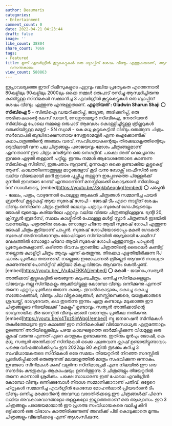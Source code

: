 ```yaml
---
author: Beaumaris
categories:
- Entertainment
comment_count: 0
date: 2022-04-21 04:23:44
draft: false
image: ''
like_count: 38804
share_count: 7069
tags:
- Featured
title: മൂന്ന് എവർഗ്രീൻ കൂട്ടുകെട്ടുകൾ ഒരു ഗ്യാപ്പിന് ശേഷം വീണ്ടും എത്തുകയാണ്, ആസ്വാദനത്തിന്റെ
  വസന്തകാലം
view_count: 580863
---
```


ഇപ്രാവശ്യത്തെ ഈദ് റിലീസുകളുടെ ഏറ്റവും വലിയ പ്രത്യേകത എന്തെന്നാൽ 80കളിലും 90കളിലും 2000ലും ഒക്കെ നമ്മൾ ഒരുപാട് രസിച്ചു ആസ്വദിച്ചിരുന്നു കണ്ടിട്ടുള്ള സിനിമകൾ സമ്മാനിച്ച 3 എവർഗ്രീൻ കൂട്ടുകെട്ടുകൾ ഒരു ഗ്യാപ്പിന് ശേഷം വീണ്ടും എത്തുന്നു എന്നുള്ളതാണ്. **എഴുതിയത് : Gladwin Sharun Shaji** ⭕️ **സിബിഐ 5** \- സിബിഐ ഡയറിക്കുറിപ്പ്, ജാഗ്രത, അടിക്കുറിപ്പ്, ഒരു അഭിഭാഷകന്റെ കേസ് ഡയറി, സേതുരാമയ്യർ സിബിഐ, നേരറിയാൻ സിബിഐ പോലെ നമ്മളെ ഒരുപാട് ആവേശം കൊള്ളിച്ചിട്ടുള്ള ത്രില്ലറുകൾ ഒരുക്കിയിട്ടുള്ള മമ്മൂട്ടി - SN സ്വാമി - കെ മധു കൂട്ടുകെട്ടിൽ വീണ്ടും ഒരുങ്ങുന്ന ചിത്രം. സർവോപരി ബുദ്ധിരാക്ഷസനായ സേതുരാമയ്യർ എന്ന ഐക്കോണിക് കഥാപാത്രത്തിന്റെ അഞ്ചാം വരവ്. സംവിധായകന്റെയും തിരക്കഥാകൃത്തിന്റെയും ഒടുവിലായി വന്ന പല ചിത്രങ്ങളും പരാജയവും മോശം ചിത്രങ്ങളുമാണ് എന്നതാണ് ഈ ചിത്രം നേരിടുന്ന ഒരു നെഗറ്റീവ്. പക്ഷെ അത് വെച്ചൊന്നും ഇവരെ എഴുതി തള്ളാൻ പറ്റില്ല. ഇന്നും നമ്മൾ ആവേശത്തോടെ കാണുന്ന സിബിഐ സീരീസ്, ഇരുപതാം നൂറ്റാണ്ട്, മൂന്നാംമുറ ഒക്കെ ഉണ്ടാക്കിയ കൂട്ടുകെട്ട് ആണ്. കാലത്തിനൊത്തുള്ള മാറ്റങ്ങളോട് കൂടി വന്നു ബോക്സ്‌ ഓഫീസിൽ ഒരു വലിയ വിജയമായി മാറി ഇവരെ പുച്ഛിച്ചു തള്ളുന്ന ഇപ്പോഴത്തെ പിള്ളേർക്ക് മുന്നിൽ ഇവരുടെ റേഞ്ച് എന്താണെന്ന് മനസ്സിലാക്കി കൊടുക്കാൻ സിബിഐ 5ന് സാധിക്കട്ടെ, [embed]https://youtu.be/78gkbAeqnkg[/embed] ⭕️ **പാപ്പൻ** \- ലേലം, പത്രം, വാഴുന്നോർ പോലുള്ള ആക്ഷൻ ചിത്രങ്ങൾ സമ്മാനിച്ച ഫയർ ബ്രാൻഡ് കൂട്ടുകെട്ട് ആയ സുരേഷ് ഗോപി - ജോഷി ടീം ഏറെ നാളിന് ശേഷം വീണ്ടും ഒന്നിക്കുന്ന ചിത്രം.ഇതിൽ ലേലവും പത്രവും സുരേഷ് ഗോപിയുടെയും ജോഷി യുടെയും കരിയറിലെ ഏറ്റവും വലിയ വിജയ ചിത്രങ്ങളിലുള്ളവ. ട്വന്റി 20, ക്രിസ്ത്യൻ ബ്രദർസ്, സലാം കാശ്മീരിൽ പോലുള്ള മൾട്ടി സ്റ്റാർ ചിത്രങ്ങൾ ഇടയിൽ വന്നെങ്കിലും പത്രത്തിനു ശേഷം സോളോ ഹീറോ ആയി സുരേഷ് ഗോപി എത്തുന്ന ജോഷി ചിത്രം കൂടിയാണ് പാപ്പൻ. സുരേഷ് ഗോപിയോടൊപ്പം മകൻ ഗോകുൽ സുരേഷ് അഭിനയിക്കുന്നതും ജോഷിയുടെ സിനിമയിൽ ആദ്യമായി പോലീസ് വേഷത്തിൽ സോളോ ഹീറോ ആയി സുരേഷ് ഗോപി എത്തുന്നതും പാപ്പന്റെ പ്രത്യേകതകളാണ്. കഴിഞ്ഞ ദിവസം ഇറങ്ങിയ ചിത്രത്തിന്റെ ട്രൈലെർ കണ്ടിട്ട് നല്ലൊരു ക്വാളിറ്റി ചിത്രം ആവും എന്ന് കരുതുന്നു. തിരക്കഥ എഴുതിയിരിക്കുന്ന RJ ഷാനും പ്രതീക്ഷ തരുന്നുണ്ട്. നല്ലൊരു ഇമോഷണൽ ത്രില്ലെർ ആവാൻ സാധ്യത കാണുന്നുണ്ട് പോസിറ്റീവ് കിട്ടിയാ മികച്ച വിജയം ആവാനും കെൽപ്പുണ്ട്. [embed]https://youtu.be/_iVx4aJEKKA[/embed] ⭕️ **മകൾ** \- ജയറാം,സത്യൻ അന്തിക്കാട് കൂട്ടുകെട്ടിൽ ഒരുങ്ങുന്ന കുടുംബചിത്രം. ഒന്നിച്ച സിനിമകളെല്ലാം വിജയവും നല്ല സിനിമകളും ആക്കിയിട്ടുള്ള കോമ്പോ വീണ്ടും ഒന്നിക്കുന്നു എന്നത് തന്നെ ഏറ്റവും പ്രതീക്ഷ തരുന്ന കാര്യം. തൂവൽകൊട്ടാരം, കൊച്ചു കൊച്ചു സന്തോഷങ്ങൾ, വീണ്ടും ചില വീട്ടുകാര്യങ്ങൾ, മനസ്സിനെക്കരെ, യാത്രക്കാരുടെ ശ്രദ്ധയ്ക്ക്, ഭാഗ്യദേവത, കഥ തുടരുന്നു ഇന്നും എത്ര കണ്ടാലും മടുക്കാത്ത ഈ ചിത്രങ്ങളുടെ നിരയിലേക്ക് "മകളും" ഉണ്ടാവും. സത്യൻ അന്തിക്കാടിന്റെ ഭാഗ്യനായിക മീര ജാസ്മിൻ വീണ്ടും മടങ്ങി വരുന്നതും പ്രതീക്ഷ നൽകുന്നു. [embed]https://youtu.be/x4TpzSinWqg[/embed] ന്യൂ ജനറേഷൻ സിനിമകൾ തകർത്തോടുന്ന ഈ കാലത്ത് ഈ സിനിമകൾക്ക് വിജയസാധ്യത എത്രത്തോളം ഉണ്ടെന്ന് അറിയില്ലെങ്കിലും പഴയ കാലഘട്ടത്തെ ഓർമ്മിപ്പിക്കുന്ന വിധമുള്ള ഒരു ക്ലാഷ് വരുന്നു എന്നത് ഏറെ കൗതുകം ഉണ്ടാക്കുന്നു. ഇതിനും മുൻപും ജോഷി, കെ മധു, സത്യൻ അന്തിക്കാട് സിനിമകൾ ഒക്കെ പലതവണ ക്ലാഷ് ഉണ്ടായിട്ടുണ്ടാവാം പക്ഷെ വർഷങ്ങൾക്കിപ്പുറം ഈ 2022ലും 80 കളിൽ തുടക്കം കുറിച്ച 3 സംവിധായകരുടെ സിനിമകൾ ഒരേ സമയം തീയേറ്ററിൽ നിറഞ്ഞ സദസ്സിൽ പ്രദർശിപ്പിക്കാൻ ഒരുങ്ങുന്നത് മലയാളത്തിൽ മാത്രം സംഭവിക്കുന്ന ഒന്നാകും. ഇവരുടെ സിനിമകൾ കണ്ട് വളർന്ന സിനിമാപ്രേമി എന്ന നിലയിൽ ഈ ഒരു സന്ദർഭം കൗതുകവും ആകാംഷയും ഉണർത്തുന്നു. 3 ചിത്രങ്ങളും തീയേറ്ററിൽ തന്നെ കാണാൻ ശ്രമിക്കും. പക്ഷെ സാധാരണ ഇത് പോലെ എവർഗ്രീൻ കോമ്പോ വീണ്ടും ഒന്നിക്കുമ്പോൾ നിരാശ സമ്മാനിക്കാറാണ് പതിവ്. ഒട്ടേറെ ഹിറ്റുകൾ സമ്മാനിച്ച എവർഗ്രീൻ കോമ്പോ മോഹൻലാൽ പ്രിയദർശൻ ടീം വീണ്ടും ഒന്നിച്ച മരക്കാറിന്റെ അവസ്ഥ വരാതിരിക്കട്ടെ.ഈ ചിത്രങ്ങൾക്ക് പിന്നെ വലിയ അവകാശവാദങ്ങളോ തള്ളുകളോ ഇല്ലാത്തതാണ് ഒരു ആശ്വാസം. ഈ 3 ചിത്രങ്ങളും പരാജയമായാൽ ഈ പ്രഗത്ഭ സംവിധായകരെ വലിച്ചു കീറി ഒട്ടിക്കാൻ ഒരു വിഭാഗം കാത്തിരിക്കുന്നുണ്ട് അവർക്ക് പിടി കൊടുക്കാതെ മൂന്നും ചിത്രങ്ങളും വിജയിക്കട്ടെ എന്ന് ആശംസിക്കുന്നു.